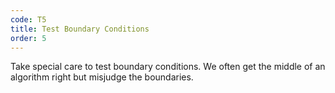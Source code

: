 ```yaml
---
code: T5
title: Test Boundary Conditions
order: 5
---
```

Take special care to test boundary conditions.
We often get the middle of an algorithm right but misjudge the boundaries.